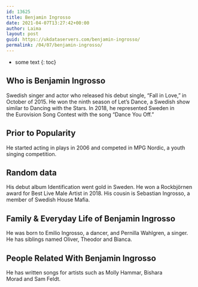 ```yaml
---
id: 13625
title: Benjamin Ingrosso
date: 2021-04-07T13:27:42+00:00
author: Laima
layout: post
guid: https://ukdataservers.com/benjamin-ingrosso/
permalink: /04/07/benjamin-ingrosso/
---
```


* some text
{: toc}


## Who is Benjamin Ingrosso
                  
                  
                  
Swedish singer and actor who released his debut single, &#8220;Fall in Love,&#8221; in October of 2015. He won the ninth season of Let&#8217;s Dance, a Swedish show similar to Dancing with the Stars. In 2018, he represented Sweden in the Eurovision Song Contest with the song &#8220;Dance You Off.&#8221; 
                  
              
            
              
            
                
                
                
## Prior to Popularity
                  
                  
                  
He started acting in plays in 2006 and competed in MPG Nordic, a youth singing competition.
                  
              
            
              
            
                
                
                
## Random data
                  
                  
                  
His debut album Identification went gold in Sweden. He won a Rockbjörnen award for Best Live Male Artist in 2018. His cousin is Sebastian Ingrosso, a member of Swedish House Mafia.
                  
              
            
              
            
                
                
                
## Family & Everyday Life of Benjamin Ingrosso
                  
                  
                  
He was born to Emilio Ingrosso, a dancer, and Pernilla Wahlgren, a singer. He has siblings named Oliver, Theodor and Bianca. 
                  
              
            
              
            
                
                
                
## People Related With Benjamin Ingrosso
                  
                  
                  
He has written songs for artists such as Molly Hammar, Bishara Morad and Sam Feldt.
                  
              
            
              
            
                
              
            
              
              
            
            
              
            
          
          
          